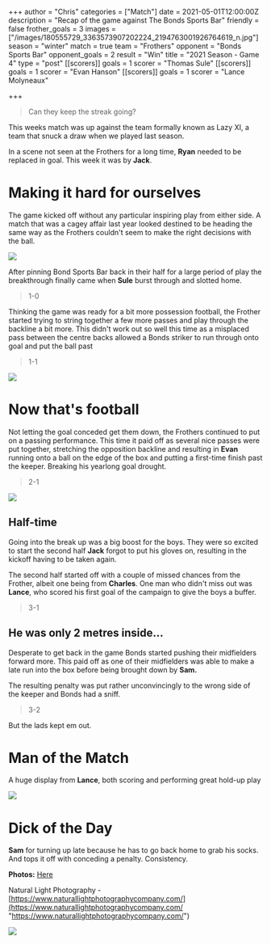 +++
author = "Chris"
categories = ["Match"]
date = 2021-05-01T12:00:00Z
description = "Recap of the game against The Bonds Sports Bar"
friendly = false
frother_goals = 3
images = ["/images/180555729_3363573907202224_2194763001926764619_n.jpg"]
season = "winter"
match = true
team = "Frothers"
opponent = "Bonds Sports Bar"
opponent_goals = 2
result = "Win"
title = "2021 Season - Game 4"
type = "post"
[[scorers]]
goals = 1
scorer = "Thomas Sule"
[[scorers]]
goals = 1
scorer = "Evan Hanson"
[[scorers]]
goals = 1
scorer = "Lance Molyneaux"

+++
> Can they keep the streak going?

This weeks match was up against the team formally known as Lazy XI, a team that snuck a draw when we played last season.

In a scene not seen at the Frothers for a long time, **Ryan** needed to be replaced in goal. This week it was by **Jack**.

# Making it hard for ourselves

The game kicked off without any particular inspiring play from either side. A match that was a cagey affair last year looked destined to be heading the same way as the Frothers couldn't seem to make the right decisions with the ball.

![](/images/180001884_3363573703868911_5389736164389586017_n.jpg)

After pinning Bond Sports Bar back in their half for a large period of play the breakthrough finally came when **Sule** burst through and slotted home.

> 1-0

Thinking the game was ready for a bit more possession football, the Frother started trying to string together a few more passes and play through the backline a bit more. This didn't work out so well this time as a misplaced pass between the centre backs allowed a Bonds striker to run through onto goal and put the ball past

> 1-1

![](/images/181155829_3363573137202301_1429407530832482768_n.jpg)

# Now that's football

Not letting the goal conceded get them down, the Frothers continued to put on a passing performance. This time it paid off as several nice passes were put together, stretching the opposition backline and resulting in **Evan** running onto a ball on the edge of the box and putting a first-time finish past the keeper. Breaking his yearlong goal drought.

> 2-1

![](/images/181334219_3363573197202295_3407943332375652447_n.jpg)

## Half-time

Going into the break up was a big boost for the boys. They were so excited to start the second half **Jack** forgot to put his gloves on, resulting in the kickoff having to be taken again.

The second half started off with a couple of missed chances from the Frother, albeit one being from **Charles**. One man who didn't miss out was **Lance**, who scored his first goal of the campaign to give the boys a buffer.

> 3-1

## He was only 2 metres inside...

Desperate to get back in the game Bonds started pushing their midfielders forward more. This paid off as one of their midfielders was able to make a late run into the box before being brought down by **Sam.**

The resulting penalty was put rather unconvincingly to the wrong side of the keeper and Bonds had a sniff.

> 3-2

But the lads kept em out.

# Man of the Match

A huge display from **Lance**, both scoring and performing great hold-up play

![](/images/178935262_3363573837202231_8809915427337649360_n.jpg)

# Dick of the Day

**Sam** for turning up late because he has to go back home to grab his socks. And tops it off with conceding a penalty. Consistency.

**Photos:** [Here](https://www.facebook.com/NZSundayFootball/photos/pcb.3363574280535520/3363573903868891/)

Natural Light Photography - [https://www.naturallightphotographycompany.com/](https://www.naturallightphotographycompany.com/ "https://www.naturallightphotographycompany.com/")

![](/images/178727734_3363573980535550_7344201658638209704_n.jpg)
